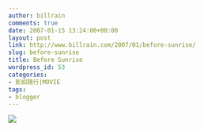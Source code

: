 ```yaml
---
author: billrain
comments: true
date: 2007-01-15 13:24:00+00:00
layout: post
link: http://www.billrain.com/2007/01/before-sunrise/
slug: before-sunrise
title: Before Sunrise
wordpress_id: 53
categories:
- 影如随行|MOVIE
tags:
- blogger
---
```


[![](http://bp1.blogger.com/_lAHIYwHGO4A/RauEkehvFwI/AAAAAAAAA-0/mt05mhr5SF0/s320/18063210c1e7b3f39861b13a85952bf2.jpg)](http://bp1.blogger.com/_lAHIYwHGO4A/RauEkehvFwI/AAAAAAAAA-0/mt05mhr5SF0/s1600-h/18063210c1e7b3f39861b13a85952bf2.jpg)

